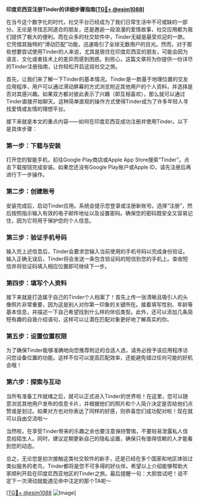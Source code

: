 **印度尼西亚注册Tinder的详细步骤指南[[TG💪+ @esim1088](https://t.me/s/esim1088)]**

在当今这个数字化的时代，社交平台已经成为了我们日常生活中不可或缺的一部分。无论是寻找志同道合的朋友，还是邂逅一段浪漫的爱情故事，社交应用都为我们提供了极大的便利。而在众多的社交软件中，Tinder无疑是最受欢迎的一款。它凭借其独特的“滑动匹配”功能，迅速吸引了全球无数用户的目光。然而，对于那些想要尝试使用Tinder的人来说，尤其是居住在印度尼西亚的朋友，可能会因为语言、文化或者技术上的差异而感到困惑。别担心，这篇文章将为你提供一份详尽的Tinder注册指南，让你轻松开启这段社交之旅。

首先，让我们来了解一下Tinder的基本情况。Tinder是一款基于地理位置的交友应用程序，用户可以通过滑动屏幕的方式浏览附近其他用户的个人资料，并选择是否对其感兴趣。如果双方都对彼此表示了兴趣（即互相喜欢），那么就可以通过Tinder直接开始聊天。这种简单直观的操作方式使得Tinder成为了许多年轻人寻找爱情或友情的理想平台。

接下来就是本文的重点内容——如何在印度尼西亚成功注册并使用Tinder。以下是具体步骤：

### 第一步：下载与安装

打开您的智能手机，前往Google Play商店或Apple App Store搜索“Tinder”。点击下载按钮完成安装。如果您还没有Google Play账户或Apple ID，请先注册后再进行下一步操作。

### 第二步：创建账号

安装完成后，启动Tinder应用。系统会提示您登录或注册新账号。选择“注册”，然后按照指示输入有效的电子邮件地址以及设置密码。确保您的密码既安全又容易记住，因为它将用于保护您的个人信息。

### 第三步：验证手机号码

输入完上述信息后，Tinder会要求您输入当前使用的手机号码以完成身份验证。输入正确无误后，Tinder将会发送一条包含验证码的短信到您的手机上。查收短信并将验证码填入相应位置即可继续下一步。

### 第四步：填写个人资料

接下来就是打造属于自己的Tinder个人档案了！首先上传一张清晰且吸引人的头像照片非常重要，因为这是别人对你第一印象的关键所在。接着填写性别、年龄等基本信息，并描述一下自己希望找到什么样的伴侣类型。此外，还可以添加几条简短有趣的自我介绍语句，这样可以让潜在匹配对象更好地了解真实的你。

### 第五步：设置位置权限

为了确保Tinder能够准确地向您推荐附近的合适人选，请务必授予该应用程序访问您设备位置的功能。这样不仅可以提高匹配效率，还能避免错过任何可能的好机会哦！

### 第六步：探索与互动

当所有准备工作就绪之后，就可以正式进入Tinder的世界啦！在这里，您可以随意浏览其他用户发布的信息卡片，并根据他们的照片和个人简介决定是否给他们点赞或是划过。如果对方也对你表达了同样的好感，则恭喜您们成功配对啦！现在就可以自由交流啦～

当然啦，在享受Tinder带来的乐趣之余也要注意保持警惕，不要轻易泄露私人信息给陌生人。同时，建议定期更新自己的隐私设置，确保只有值得信赖的人才能看到您的动态。

总之，无论您是初次接触这类社交软件的新手，还是已经在多个国家和地区体验过类似服务的老鸟，Tinder都将是您不可多得的好伙伴。希望以上介绍能够帮助大家顺利开启在印度尼西亚地区的Tinder之旅。最后提醒一句：大胆尝试吧！说不定下一次滑动就能遇见命中注定的那个TA呢～

[[TG💪+ @esim1088](https://t.me/s/esim1088) ![Image](https://i.postimg.cc/4NQfJmqS/Snipaste-2025-05-13-00-14-12.png)]